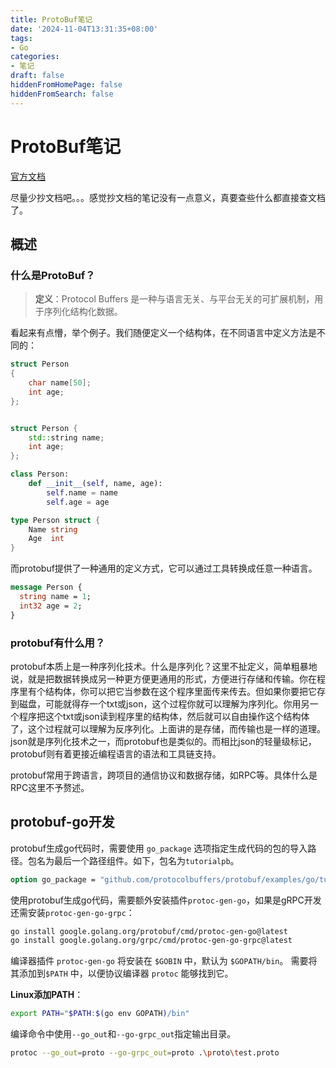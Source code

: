 ```yaml
---
title: ProtoBuf笔记
date: '2024-11-04T13:31:35+08:00'
tags:
- Go
categories:
- 笔记
draft: false
hiddenFromHomePage: false
hiddenFromSearch: false
---
```


# ProtoBuf笔记

[官方文档](https://protobuf.com.cn/)

尽量少抄文档吧。。。感觉抄文档的笔记没有一点意义，真要查些什么都直接查文档了。

## 概述

### 什么是ProtoBuf？

> **定义**：Protocol Buffers 是一种与语言无关、与平台无关的可扩展机制，用于序列化结构化数据。

看起来有点懵，举个例子。我们随便定义一个结构体，在不同语言中定义方法是不同的：

```c
struct Person
{
    char name[50];
    int age;
};
```

```c++

struct Person {
    std::string name;
    int age;
};
```

```python
class Person:
    def __init__(self, name, age):
        self.name = name
        self.age = age
```

```go
type Person struct {
    Name string
    Age  int
}
```

而protobuf提供了一种通用的定义方式，它可以通过工具转换成任意一种语言。

```protobuf
message Person {
  string name = 1;
  int32 age = 2;
}
```

### protobuf有什么用？

protobuf本质上是一种序列化技术。什么是序列化？这里不扯定义，简单粗暴地说，就是把数据转换成另一种更方便更通用的形式，方便进行存储和传输。你在程序里有个结构体，你可以把它当参数在这个程序里面传来传去。但如果你要把它存到磁盘，可能就得存一个txt或json，这个过程你就可以理解为序列化。你用另一个程序把这个txt或json读到程序里的结构体，然后就可以自由操作这个结构体了，这个过程就可以理解为反序列化。上面讲的是存储，而传输也是一样的道理。json就是序列化技术之一，而protobuf也是类似的。而相比json的轻量级标记，protobuf则有着更接近编程语言的语法和工具链支持。

protobuf常用于跨语言，跨项目的通信协议和数据存储，如RPC等。具体什么是RPC这里不予赘述。

## protobuf-go开发

protobuf生成go代码时，需要使用 `go_package` 选项指定生成代码的包的导入路径。包名为最后一个路径组件。如下，包名为`tutorialpb`。

```proto
option go_package = "github.com/protocolbuffers/protobuf/examples/go/tutorialpb";
```

使用protobuf生成go代码，需要额外安装插件`protoc-gen-go`，如果是gRPC开发还需安装`protoc-gen-go-grpc`：

```bash
go install google.golang.org/protobuf/cmd/protoc-gen-go@latest
go install google.golang.org/grpc/cmd/protoc-gen-go-grpc@latest
```

编译器插件 `protoc-gen-go` 将安装在 `$GOBIN` 中，默认为 `$GOPATH/bin`。 需要将其添加到`$PATH` 中，以便协议编译器 `protoc` 能够找到它。

**Linux添加PATH**：

```bash
export PATH="$PATH:$(go env GOPATH)/bin"
```

编译命令中使用`--go_out`和`--go-grpc_out`指定输出目录。

```bash
protoc --go_out=proto --go-grpc_out=proto .\proto\test.proto
```
